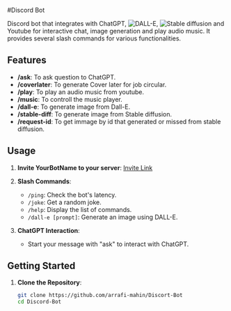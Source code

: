 #Discord Bot

Discord bot that integrates with ChatGPT, ![DALL-E](https://openai.com/dall-e-2), ![Stable diffusion](https://stablediffusionweb.com/) and Youtube for interactive chat, image generation and play audio music. It provides several slash commands for various functionalities.

## Features

- **/ask**: To ask question to ChatGPT.
- **/coverlater**: To generate Cover later for job circular.
- **/play**: To play an audio music from youtube.
- **/music**: To controll the music player.
- **/dall-e**: To generate image from Dall-E.
- **/stable-diff**: To generate image from Stable diffusion.
- **/request-id**: To get immage by id that generated or missed from stable diffusion. 


## Usage

1. **Invite YourBotName to your server**: [Invite Link](https://discord.com/api/oauth2/authorize?client_id=1139252757858099330&permissions=8&scope=bot)

2. **Slash Commands**:
   - `/ping`: Check the bot's latency.
   - `/joke`: Get a random joke.
   - `/help`: Display the list of commands.
   - `/dall-e [prompt]`: Generate an image using DALL-E.

3. **ChatGPT Interaction**:
   - Start your message with "ask" to interact with ChatGPT.

## Getting Started

1. **Clone the Repository**:
   ```bash
   git clone https://github.com/arrafi-mahin/Discort-Bot
   cd Discord-Bot
